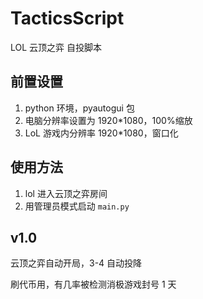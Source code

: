 # TacticsScript
 LOL 云顶之弈 自投脚本



## 前置设置

1. python 环境，pyautogui 包
2. 电脑分辨率设置为 1920*1080，100%缩放
3. LoL 游戏内分辨率 1920*1080，窗口化



## 使用方法

1. lol 进入云顶之弈房间
2. 用管理员模式启动 `main.py`



## v1.0

云顶之弈自动开局，3-4 自动投降

刷代币用，有几率被检测消极游戏封号 1 天

